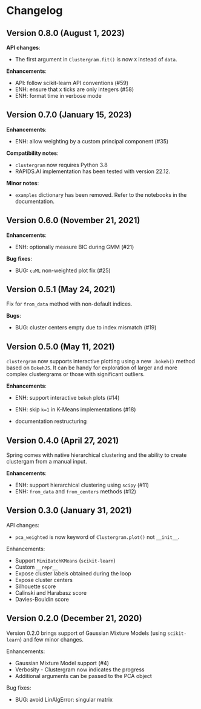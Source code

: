 # Changelog

## Version 0.8.0 (August 1, 2023)

__API changes__:

- The first argument in ``Clustergram.fit()`` is now ``X`` instead of ``data``.

__Enhancements__:

- API: follow scikit-learn API conventions (#59)
- ENH: ensure that x ticks are only integers (#58)
- ENH: format time in verbose mode


## Version 0.7.0 (January 15, 2023)

__Enhancements__:

- ENH: allow weighting by a custom principal component (#35)

__Compatibility notes__:

- ``clustergram`` now requires Python 3.8
- RAPIDS.AI implementation has been tested with version 22.12.

__Minor notes__:

- ``examples`` dictionary has been removed. Refer to the notebooks in the documentation.

## Version 0.6.0 (November 21, 2021)

__Enhancements__:

- ENH: optionally measure BIC during GMM (#21)

__Bug fixes__:

- BUG: ``cuML`` non-weighted plot fix (#25)

## Version 0.5.1 (May 24, 2021)

Fix for ``from_data`` method with non-default indices.

__Bugs__:

- BUG: cluster centers empty due to index mismatch (#19)

## Version 0.5.0 (May 11, 2021)

``clustergram`` now supports interactive plotting using a new `.bokeh()` method based on ``BokehJS``. It
can be handy for exploration of larger and more complex clustergrams or those with significant outliers.

__Enhancements__:

- ENH: support interactive ``bokeh`` plots (#14)
- ENH: skip ``k=1`` in K-Means implementations (#18)

- documentation restructuring

## Version 0.4.0 (April 27, 2021)

Spring comes with native hierarchical clustering and the ability to create clustergam from a manual input.

__Enhancements__:

- ENH: support hierarchical clustering using ``scipy`` (#11)
- ENH: ``from_data`` and ``from_centers`` methods (#12)

## Version 0.3.0 (January 31, 2021)

API changes:

- ``pca_weighted`` is now keyword of ``Clustergram.plot()`` not ``__init__``.

Enhancements:

- Support ``MiniBatchKMeans`` (``scikit-learn``)
- Custom ``__repr__``
- Expose cluster labels obtained during the loop
- Expose cluster centers
- Silhouette score
- Calinski and Harabasz score
- Davies-Bouldin score

## Version 0.2.0 (December 21, 2020)

Version 0.2.0 brings support of Gaussian Mixture Models (using ``scikit-learn``) and few minor changes.

Enhancements:

- Gaussian Mixture Model support (#4)
- Verbosity - Clustergram now indicates the progress
- Additional arguments can be passed to the PCA object

Bug fixes:

- BUG: avoid LinAlgError: singular matrix
